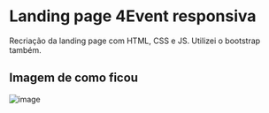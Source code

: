 # Landing page 4Event responsiva

Recriação da landing page com HTML, CSS e JS.
Utilizei o bootstrap também.

## Imagem de como ficou

![image](./image/4event-final.png)

